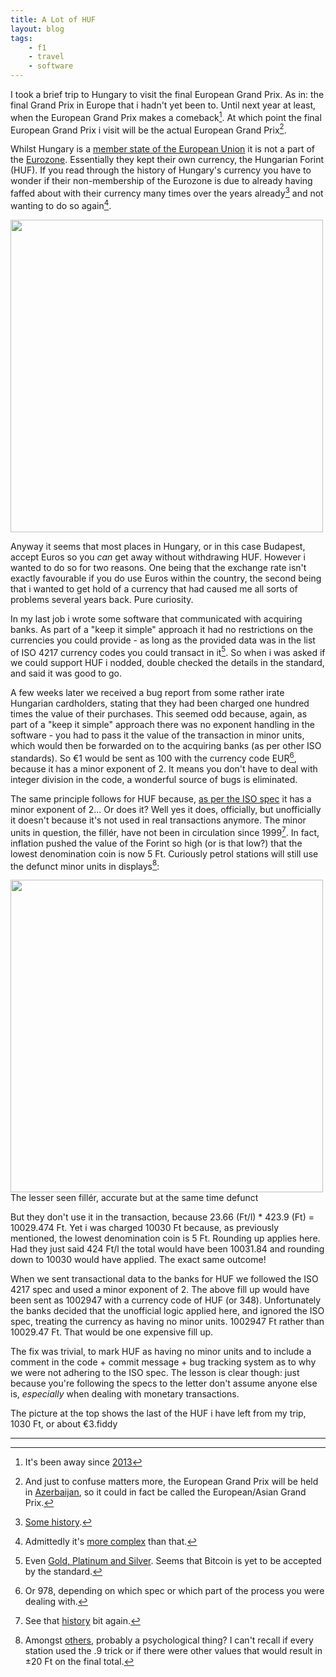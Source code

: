 ```yaml
---
title: A Lot of HUF
layout: blog
tags:
    - f1
    - travel
    - software
---
```


I took a brief trip to Hungary to visit the final European Grand Prix. As in: the final Grand Prix in Europe that i hadn't yet been to. Until next year at least, when the European Grand Prix makes a comeback[^1]. At which point the final European Grand Prix i visit will be the actual European Grand Prix[^2].

Whilst Hungary is a [member state of the European Union](https://en.wikipedia.org/wiki/Member_state_of_the_European_Union) it is not a part of the [Eurozone](https://en.wikipedia.org/wiki/Eurozone). Essentially they kept their own currency, the Hungarian Forint (HUF). If you read through the history of Hungary's currency you have to wonder if their non-membership of the Eurozone is due to already having faffed about with their currency many times over the years already[^3] and not wanting to do so again[^4].

<img src="{{ site.url }}/images/2015/08/huf.jpg" width="500" />

Anyway it seems that most places in Hungary, or in this case Budapest, accept Euros so you *can* get away without withdrawing HUF. However i wanted to do so for two reasons. One being that the exchange rate isn't exactly favourable if you do use Euros within the country, the second being that i wanted to get hold of a currency that had caused me all sorts of problems several years back. Pure curiosity.

In my last job i wrote some software that communicated with acquiring banks. As part of a "keep it simple" approach it had no restrictions on the currencies you could provide - as long as the provided data was in the list of ISO 4217 currency codes you could transact in it[^5]. So when i was asked if we could support HUF i nodded, double checked the details in the standard, and said it was good to go.

A few weeks later we received a bug report from some rather irate Hungarian cardholders, stating that they had been charged one hundred times the value of their purchases. This seemed odd because, again, as part of a "keep it simple" approach there was no exponent handling in the software - you had to pass it the value of the transaction in minor units, which would then be forwarded on to the acquiring banks (as per other ISO standards). So €1 would be sent as 100 with the currency code EUR[^6], because it has a minor exponent of 2. It means you don't have to deal with integer division in the code, a wonderful source of bugs is eliminated.

The same principle follows for HUF because, [as per the ISO spec](https://en.wikipedia.org/wiki/ISO_4217#Active_codes) it has a minor exponent of 2... Or does it? Well yes it does, officially, but unofficially it doesn't because it's not used in real transactions anymore. The minor units in question, the fillér, have not been in circulation since 1999[^7]. In fact, inflation pushed the value of the Forint so high (or is that low?) that the lowest denomination coin is now 5 Ft. Curiously petrol stations will still use the defunct minor units in displays[^8]:

<img src="{{ site.url }}/images/2015/08/filler.jpg" width="500" />

<div class="nav_text">The lesser seen fillér, accurate but at the same time defunct</div>

But they don't use it in the transaction, because 23.66 (Ft/l) * 423.9 (Ft) = 10029.474 Ft. Yet i was charged 10030 Ft because, as previously mentioned, the lowest denomination coin is 5 Ft. Rounding up applies here. Had they just said 424 Ft/l the total would have been 10031.84 and rounding down to 10030 would have applied. The exact same outcome!

When we sent transactional data to the banks for HUF we followed the ISO 4217 spec and used a minor exponent of 2. The above fill up would have been sent as 1002947 with a currency code of HUF (or 348). Unfortunately the banks decided that the unofficial logic applied here, and ignored the ISO spec, treating the currency as having no minor units. 1002947 Ft rather than 10029.47 Ft. That would be one expensive fill up.

The fix was trivial, to mark HUF as having no minor units and to include a comment in the code + commit message + bug tracking system as to why we were not adhering to the ISO spec. The lesson is clear though: just because you're following the specs to the letter don't assume anyone else is, *especially* when dealing with monetary transactions.

The picture at the top shows the last of the HUF i have left from my trip, 1030 Ft, or about €3.fiddy

<hr />

[^1]: It's been away since [2013](https://en.wikipedia.org/wiki/European_Grand_Prix)

[^2]: And just to confuse matters more, the European Grand Prix will be held in [Azerbaijan](https://en.wikipedia.org/wiki/List_of_transcontinental_countries#Azerbaijan), so it could in fact be called the European/Asian Grand Prix.

[^3]: [Some history](https://en.wikipedia.org/wiki/Hungarian_forint#History).

[^4]: Admittedly it's [more complex](https://en.wikipedia.org/wiki/Hungary_and_the_euro) than that.

[^5]: Even [Gold, Platinum and Silver](https://en.wikipedia.org/wiki/ISO_4217). Seems that Bitcoin is yet to be accepted by the standard.

[^6]: Or 978, depending on which spec or which part of the process you were dealing with.

[^7]: See that [history](https://en.wikipedia.org/wiki/Hungarian_forint#History) bit again.

[^8]: Amongst [others](https://en.wikipedia.org/wiki/Fill%C3%A9r), probably a psychological thing? I can't recall if every station used the .9 trick or if there were other values that would result in ±20 Ft on the final total.
